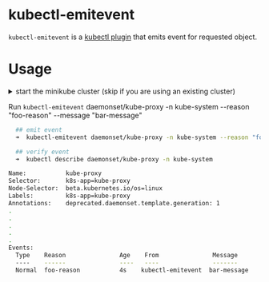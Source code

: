 # kubectl-emitevent

`kubectl-emitevent` is a [kubectl plugin](https://kubernetes.io/docs/tasks/extend-kubectl/kubectl-plugins/) that emits event for requested object.

# Usage

<details><summary>start the minikube cluster (skip if you are using an existing cluster) </summary>
<p>

```bash
➜  kubectl-emitevent git:(master) minikube start
😄  minikube v1.10.1 on Darwin 10.15.5
✨  Using the hyperkit driver based on existing profile
👍  Starting control plane node minikube in cluster minikube
🔄  Restarting existing hyperkit VM for "minikube" ...
🎉  minikube 1.12.1 is available! Download it: https://github.com/kubernetes/minikube/releases/tag/v1.12.1
💡  To disable this notice, run: 'minikube config set WantUpdateNotification false'

🐳  Preparing Kubernetes v1.18.2 on Docker 19.03.8 ...
🌟  Enabled addons: default-storageclass, ingress, storage-provisioner
🏄  Done! kubectl is now configured to use "minikube"
```

</p>
</details>


Run `kubectl-emitevent` daemonset/kube-proxy -n kube-system --reason "foo-reason" --message "bar-message"

```bash
  ## emit event
  ➜  kubectl-emitevent daemonset/kube-proxy -n kube-system --reason "foo-reason" --message "bar-message"

  ## verify event
  ➜  kubectl describe daemonset/kube-proxy -n kube-system

Name:           kube-proxy
Selector:       k8s-app=kube-proxy
Node-Selector:  beta.kubernetes.io/os=linux
Labels:         k8s-app=kube-proxy
Annotations:    deprecated.daemonset.template.generation: 1
.
.
.
.
.
Events:
  Type    Reason               Age    From               Message
  ----    ------               ----   ----               -------
  Normal  foo-reason           4s    kubectl-emitevent  bar-message

```

